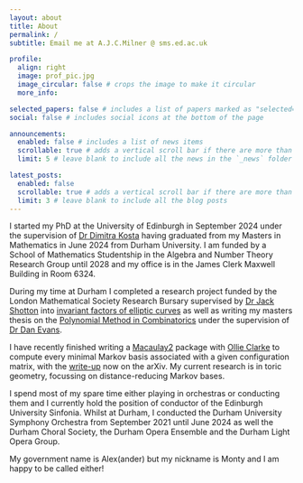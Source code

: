 ```yaml
---
layout: about
title: About
permalink: /
subtitle: Email me at A.J.C.Milner @ sms.ed.ac.uk

profile:
  align: right
  image: prof_pic.jpg
  image_circular: false # crops the image to make it circular
  more_info: 

selected_papers: false # includes a list of papers marked as "selected={true}"
social: false # includes social icons at the bottom of the page

announcements:
  enabled: false # includes a list of news items
  scrollable: true # adds a vertical scroll bar if there are more than 3 news items
  limit: 5 # leave blank to include all the news in the `_news` folder

latest_posts:
  enabled: false
  scrollable: true # adds a vertical scroll bar if there are more than 3 new posts items
  limit: 3 # leave blank to include all the blog posts
---
```


I started my PhD at the University of Edinburgh in September 2024 under the supervision of [Dr Dimitra Kosta](https://sites.google.com/view/dkosta) having graduated from my Masters in Mathematics in June 2024 from Durham University. I am funded by a School of Mathematics Studentship in the Algebra and Number Theory Research Group until 2028 and my office is in the James Clerk Maxwell Building in Room 6324.

During my time at Durham I completed a research project funded by the London Mathematical Society Research Bursary supervised by [Dr Jack Shotton](https://www.maths.dur.ac.uk/users/jack.g.shotton/) into [invariant factors of elliptic curves](/assets/pdf/curves.pdf) as well as writing my masters thesis on the [Polynomial Method in Combinatorics](/assets/pdf/PM.pdf) under the supervision of [Dr Dan Evans](https://www.durham.ac.uk/staff/daniel-evans/).

I have recently finished writing a [Macaulay2](https://macaulay2.com/) package with [Ollie Clarke](https://sites.google.com/view/oclarke-homepage/) to compute every minimal Markov basis associated with a given configuration matrix, with the [write-up](https://arxiv.org/abs/2502.19031) now on the arXiv. My current research is in toric geometry, focussing on distance-reducing Markov bases.

I spend most of my spare time either playing in orchestras or conducting them and I currently hold the position of conductor of the Edinburgh University Sinfonia. Whilst at Durham, I conducted the Durham University Symphony Orchestra from September 2021 until June 2024 as well the Durham Choral Society, the Durham Opera Ensemble and the Durham Light Opera Group.

My government name is Alex(ander) but my nickname is Monty and I am happy to be called either!
